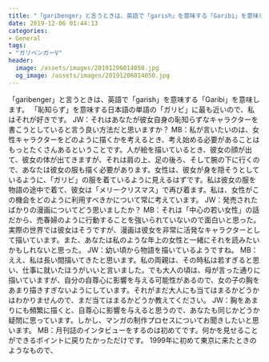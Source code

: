```yaml
---
title: "「garibenger」と言うときは、英語で「garish」を意味する「Garibi」を意味します。"
date: 2019-12-06 01:44:13
categories:
- General
tags:
- "ガリベンガーV"
header:
  image: /assets/images/20191206014050.jpg
  og_image: /assets/images/20191206014050.jpg
---
```


「garibenger」と言うときは、英語で「garish」を意味する「Garibi」を意味します。 「恥知らず」を意味する日本語の単語の「ガリビ」に最も近いので、私はそれが好きです。 JW：それはあなたが彼女自身の恥知らずなキャラクターを書こうとしていると言う良い方法だと思いますか？ MB：私が言いたいのは、女性キャラクターをどのように描くかを考えるとき、考え始める必要があることはもっとたくさんあるということです。人が絵を描いているとき、彼女の顔が出て、彼女の体が出てきますが、それは肩の上、足の後ろ、そして腕の下に行くので、あなたは彼女の服も描く必要があります。女性は、彼女が身を隠そうとしているように、「ガリビ」の服を着ているように見えるはずです。私は彼女の服を物語の途中で着て、彼女は「メリークリスマス」で再び着ます。私は、女性がこの機会をどのように利用すべきかについて常に考えています。 JW：発売されたばかりの漫画についてどう思いましたか？ MB：それは「中心の若い女性」の話だから、売春婦のように行動することを強いられていないので面白いと思った。実際の世界では彼女はそうですが、漫画は彼女を非常に活発なキャラクターとして描いています。また、あなたは私のような年上の女性と一緒にそれを読みたいかもしれないと思った。 JW：幼い頃から物語を描いているようですね。 MB：ええ、私は長い間描いてきたと思います。私の両親は、その時私は若すぎると思い、仕事に就いたほうがいいと言いました。でも大人の頃は、母が言った通りに描いていますが、自分の自尊心に影響を与える可能性があるので、女の子の胸をあまり描きすぎないようにしています。それがまだ大人にも当てはまるかどうかはわかりませんので、まだ当てはまるかどうか教えてください。 JW：胸をあまりにも頻繁に描くと、自尊心に影響を与えると思うので、あなたも同じかどうか疑問に思っています。しかし、マンガの制作プロセスについてお聞きしたいと思います。 MB：月刊誌のインタビューをするのは初めてです。何かを見せることができるポイントに戻りたかっただけです。 1999年に初めて東京に来たときのようなもので、

